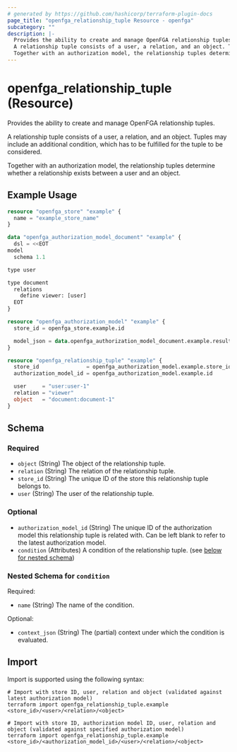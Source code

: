 ```yaml
---
# generated by https://github.com/hashicorp/terraform-plugin-docs
page_title: "openfga_relationship_tuple Resource - openfga"
subcategory: ""
description: |-
  Provides the ability to create and manage OpenFGA relationship tuples.
  A relationship tuple consists of a user, a relation, and an object. Tuples may include an additional condition, which has to be fulfilled for the tuple to be considered.
  Together with an authorization model, the relationship tuples determine whether a relationship exists between a user and an object.
---
```


# openfga_relationship_tuple (Resource)

Provides the ability to create and manage OpenFGA relationship tuples.

A relationship tuple consists of a user, a relation, and an object. Tuples may include an additional condition, which has to be fulfilled for the tuple to be considered.

Together with an authorization model, the relationship tuples determine whether a relationship exists between a user and an object.

## Example Usage

```terraform
resource "openfga_store" "example" {
  name = "example_store_name"
}

data "openfga_authorization_model_document" "example" {
  dsl = <<EOT
model
  schema 1.1

type user

type document
  relations
    define viewer: [user]
  EOT
}

resource "openfga_authorization_model" "example" {
  store_id = openfga_store.example.id

  model_json = data.openfga_authorization_model_document.example.result
}

resource "openfga_relationship_tuple" "example" {
  store_id               = openfga_authorization_model.example.store_id
  authorization_model_id = openfga_authorization_model.example.id

  user     = "user:user-1"
  relation = "viewer"
  object   = "document:document-1"
}
```

<!-- schema generated by tfplugindocs -->
## Schema

### Required

- `object` (String) The object of the relationship tuple.
- `relation` (String) The relation of the relationship tuple.
- `store_id` (String) The unique ID of the store this relationship tuple belongs to.
- `user` (String) The user of the relationship tuple.

### Optional

- `authorization_model_id` (String) The unique ID of the authorization model this relationship tuple is related with. Can be left blank to refer to the latest authorization model.
- `condition` (Attributes) A condition of the relationship tuple. (see [below for nested schema](#nestedatt--condition))

<a id="nestedatt--condition"></a>
### Nested Schema for `condition`

Required:

- `name` (String) The name of the condition.

Optional:

- `context_json` (String) The (partial) context under which the condition is evaluated.

## Import

Import is supported using the following syntax:

```shell
# Import with store ID, user, relation and object (validated against latest authorization model)
terraform import openfga_relationship_tuple.example <store_id>/<user>/<relation>/<object>

# Import with store ID, authorization model ID, user, relation and object (validated against specified authorization model)
terraform import openfga_relationship_tuple.example <store_id>/<authorization_model_id>/<user>/<relation>/<object>
```
